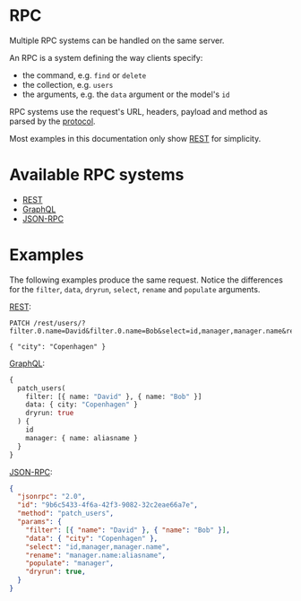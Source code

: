 # RPC

Multiple RPC systems can be handled on the same server.

An RPC is a system defining the way clients specify:
  - the command, e.g. `find` or `delete`
  - the collection, e.g. `users`
  - the arguments, e.g. the `data` argument or the model's `id`

RPC systems use the request's URL, headers, payload and method as parsed by the
[protocol](protocols.md).

Most examples in this documentation only show [REST](rest.md) for simplicity.

# Available RPC systems

  - [REST](rest.md)
  - [GraphQL](graphql.md)
  - [JSON-RPC](jsonrpc.md)

# Examples

The following examples produce the same request. Notice the differences for the
`filter`, `data`, `dryrun`, `select`, `rename` and `populate` arguments.

[REST](rest.md):

```HTTP
PATCH /rest/users/?filter.0.name=David&filter.0.name=Bob&select=id,manager,manager.name&rename=manager.name:aliasname&populate=manager&dryrun

{ "city": "Copenhagen" }
```

[GraphQL](graphql.md):

```graphql
{
  patch_users(
    filter: [{ name: "David" }, { name: "Bob" }]
    data: { city: "Copenhagen" }
    dryrun: true
  ) {
    id
    manager: { name: aliasname }
  }
}
```

[JSON-RPC](jsonrpc.md):

```json
{
  "jsonrpc": "2.0",
  "id": "9b6c5433-4f6a-42f3-9082-32c2eae66a7e",
  "method": "patch_users",
  "params": {
    "filter": [{ "name": "David" }, { "name": "Bob" }],
    "data": { "city": "Copenhagen" },
    "select": "id,manager,manager.name",
    "rename": "manager.name:aliasname",
    "populate": "manager",
    "dryrun": true,
  }
}
```

